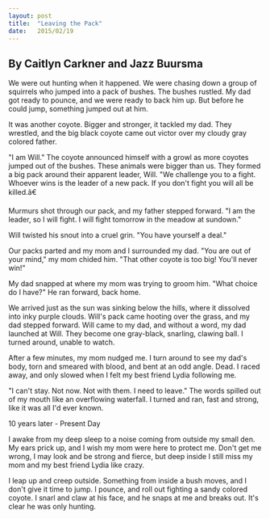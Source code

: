 ```yaml
---
layout: post
title:  "Leaving the Pack"
date:   2015/02/19
---
```


## By Caitlyn Carkner and Jazz Buursma

We were out hunting when it happened. We were chasing down a group of squirrels who jumped into a pack of bushes. The bushes rustled. My dad got ready to pounce, and we were ready to back him up. But before he could jump, something jumped out at him.

It was another coyote. Bigger and stronger, it tackled my dad. They wrestled, and the big black coyote came out victor over my cloudy gray colored father.

"I am Will." The coyote announced himself with a growl as more coyotes jumped out of the bushes. These animals were bigger than us. They formed a big pack around their apparent leader, Will. "We challenge you to a fight. Whoever wins is the leader of a new pack. If you don't fight you will all be killed.â€

Murmurs shot through our pack, and my father stepped forward. "I am the leader, so I will fight. I will fight tomorrow in the meadow at sundown."

Will twisted his snout into a cruel grin. "You have yourself a deal."

Our packs parted and my mom and I surrounded my dad. "You are out of your mind," my mom chided him. "That other coyote is too big! You'll never win!"

My dad snapped at where my mom was trying to groom him. "What choice do I have?" He ran forward, back home.

We arrived just as the sun was sinking below the hills, where it dissolved into inky purple clouds. Will's pack came hooting over the grass, and my dad stepped forward. Will came to my dad, and without a word, my dad launched at Will. They become one gray-black, snarling, clawing ball. I turned around, unable to watch.

After a few minutes, my mom nudged me. I turn around to see my dad's body, torn and smeared with blood, and bent at an odd angle. Dead. I raced away, and only slowed when I felt my best friend Lydia following me.

"I can't stay. Not now. Not with them. I need to leave." The words spilled out of my mouth like an overflowing waterfall. I turned and ran, fast and strong, like it was all I'd ever known.

10 years later - Present Day

I awake from my deep sleep to a noise coming from outside my small den. My ears prick up, and I wish my mom were here to protect me. Don't get me wrong, I may look and be strong and fierce, but deep inside I still miss my mom and my best friend Lydia like crazy.

I leap up and creep outside. Something from inside a bush moves, and I don't give it time to jump. I pounce, and roll out fighting a sandy colored coyote. I snarl and claw at his face, and he snaps at me and breaks out. It's clear he was only hunting.
